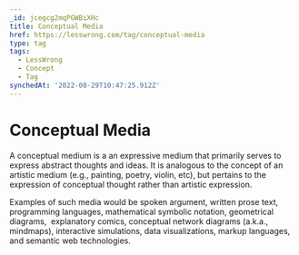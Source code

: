 ```yaml
---
_id: jcegcg2mqPGWBiXHc
title: Conceptual Media
href: https://lesswrong.com/tag/conceptual-media
type: tag
tags:
  - LessWrong
  - Concept
  - Tag
synchedAt: '2022-08-29T10:47:25.912Z'
---
```

# Conceptual Media

A conceptual medium is a an expressive medium that primarily serves to express abstract thoughts and ideas. It is analogous to the concept of an artistic medium (e.g., painting, poetry, violin, etc), but pertains to the expression of conceptual thought rather than artistic expression.

Examples of such media would be spoken argument, written prose text, programming languages, mathematical symbolic notation, geometrical diagrams,  explanatory comics, conceptual network diagrams (a.k.a., mindmaps), interactive simulations, data visualizations, markup languages, and semantic web technologies.